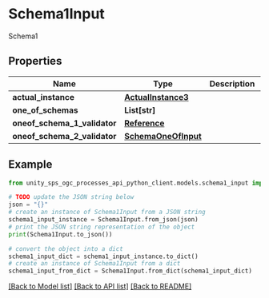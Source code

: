 # Schema1Input

Schema1

## Properties

Name | Type | Description | Notes
------------ | ------------- | ------------- | -------------
**actual_instance** | [**ActualInstance3**](ActualInstance3.md) |  | [optional]
**one_of_schemas** | **List[str]** |  | [optional]
**oneof_schema_1_validator** | [**Reference**](Reference.md) |  | [optional]
**oneof_schema_2_validator** | [**SchemaOneOfInput**](SchemaOneOfInput.md) |  | [optional]

## Example

```python
from unity_sps_ogc_processes_api_python_client.models.schema1_input import Schema1Input

# TODO update the JSON string below
json = "{}"
# create an instance of Schema1Input from a JSON string
schema1_input_instance = Schema1Input.from_json(json)
# print the JSON string representation of the object
print(Schema1Input.to_json())

# convert the object into a dict
schema1_input_dict = schema1_input_instance.to_dict()
# create an instance of Schema1Input from a dict
schema1_input_from_dict = Schema1Input.from_dict(schema1_input_dict)
```
[[Back to Model list]](../README.md#documentation-for-models) [[Back to API list]](../README.md#documentation-for-api-endpoints) [[Back to README]](../README.md)

